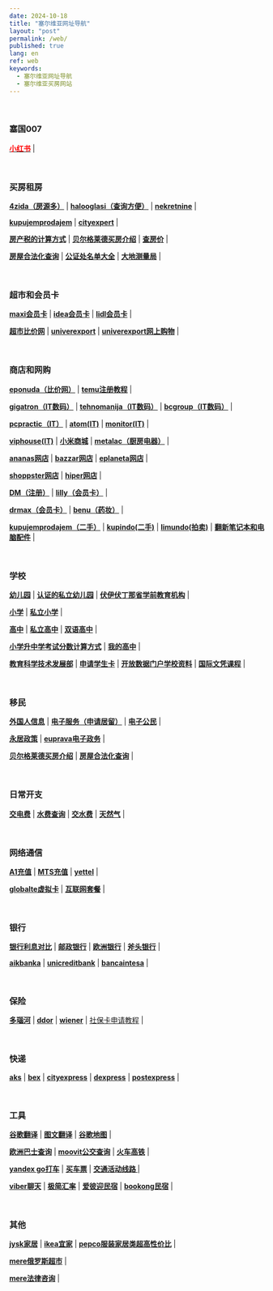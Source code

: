 ```yaml
---
date: 2024-10-18
title: "塞尔维亚网址导航"
layout: "post"
permalink: /web/
published: true
lang: en
ref: web
keywords:
  - 塞尔维亚网址导航
  - 塞尔维亚买房网站
---
```





<br>

### <strong>塞国007</strong>

<a href="https://www.xiaohongshu.com/user/profile/62c99f18000000000303d6f8" target="_blank"><font color="#FF0000"><strong>小红书</strong></font></a> |



<br>


### 买房租房
<a href="https://www.4zida.rs/" target="_blank"><strong>4zida（房源多）</strong></a> | 
<a href="https://www.halooglasi.com/nekretnine" target="_blank"><strong>halooglasi（查询方便）</strong></a> |
<a href="https://www.nekretnine.rs/" target="_blank"><strong>nekretnine</strong></a> |

<a href="https://www.kupujemprodajem.com/nekretnine-kupoprodaja/kuce/grupa/26/230/1" target="_blank"><strong>kupujemprodajem</strong></a> | 
<a href="https://cityexpert.rs/" target="_blank"><strong>cityexpert</strong></a> |

<a href="https://serbia70.com/posts/fangchanshui/" target="_blank"><strong>房产税的计算方式</strong></a> |
<a href="https://serbia70.com/posts/beograd/" target="_blank"><strong>贝尔格莱德买房介绍</strong></a> |
<a href="https://cenestanova.com/" target="_blank"><strong>查房价</strong></a> |


<a href="https://serbia70.com/posts/fangzihefa/" target="_blank"><strong>房屋合法化查询</strong></a> |
<a href="https://www.mpravde.gov.rs/registar.php?id=6659" target="_blank"><strong>公证处名单大全</strong></a> |
<a href="https://www.rgz.gov.rs/" target="_blank"><strong>大地测量局</strong></a> |





<br>

### 超市和会员卡



<a href="https://serbia70.com/posts/maxi/" target="_blank"><strong>maxi会员卡</strong></a> | 
<a href="https://serbia70.com/posts/idea/" target="_blank"><strong>idea会员卡</strong></a> |
<a href="https://serbia70.com/posts/lidl/" target="_blank"><strong>lidl会员卡</strong></a> |

<a href="https://cenoteka.rs/" target="_blank"><strong>超市比价网</strong></a> | 
<a href="https://www.univerexport.rs/" target="_blank"><strong>univerexport</strong></a> |
<a href="https://elakolije.rs/" target="_blank"><strong>univerexport网上购物</strong></a> |




<br>

### 商店和网购
<a href="https://www.eponuda.com/" target="_blank"><strong>eponuda（比价网）</strong></a> | 
<a href="https://serbia70.com/posts/temu" target="_blank"><strong>temu注册教程</strong></a> | 

<a href="https://gigatron.rs/" target="_blank"><strong>gigatron（IT数码）</strong></a> | 
<a href="https://www.tehnomanija.rs/" target="_blank"><strong>tehnomanija（IT数码）</strong></a> |
<a href="https://www.bcgroup-online.com/" target="_blank"><strong>bcgroup（IT数码）</strong></a> | 

<a href="https://pcpractic.rs/" target="_blank"><strong>pcpractic（IT）</strong></a> |
<a href="https://atom.rs/" target="_blank"><strong>atom(IT)</strong></a> |
<a href="https://www.monitor.rs/" target="_blank"><strong>monitor(IT)</strong></a> |

<a href="https://viphouse.rs/" target="_blank"><strong>viphouse(IT)</strong></a> |
<a href="https://mi-srbija.rs/" target="_blank"><strong>小米商城</strong></a> |
<a href="https://www.market.metalac.com/" target="_blank"><strong>metalac（厨房电器）</strong></a> |

<a href="https://ananas.rs/" target="_blank"><strong>ananas网店</strong></a> |
<a href="https://bazzar.rs/" target="_blank"><strong>bazzar网店</strong></a> |
<a href="https://eplaneta.rs/" target="_blank"><strong>eplaneta网店</strong></a> |

<a href="https://www.shoppster.rs/" target="_blank"><strong>shoppster网店</strong></a> |
<a href="https://www.hiper.rs/" target="_blank"><strong>hiper网店</strong></a> |


<a href="https://serbia70.com/posts/dmzhuce" target="_blank"><strong>DM（注册）</strong></a> |
<a href="https://serbia70.com/posts/lilly/" target="_blank"><strong>lilly（会员卡）</strong></a> |

<a href="https://www.drmax.rs/" target="_blank"><strong>drmax（会员卡）</strong></a> |
<a href="https://benu.rs/" target="_blank"><strong>benu（药妆）</strong></a> |


<a href="https://www.kupujemprodajem.com/" target="_blank"><strong>kupujemprodajem（二手）</strong></a> |
<a href="https://www.kupindo.com/" target="_blank"><strong>kupindo(二手)</strong></a> |
<a href="https://www.limundo.com/" target="_blank"><strong>limundo(拍卖)</strong></a> |
<a href="https://konovo.rs/" target="_blank"><strong>翻新笔记本和电脑配件</strong></a> |


<br>

### 学校

<a href="https://euprava.gov.rs/vrtic" target="_blank"><strong>幼儿园</strong></a> |
<a href="https://prosveta.gov.rs/verifikacija-vrtica/" target="_blank"><strong>认证的私立幼儿园</strong></a> |
<a href="https://www.puma.vojvodina.gov.rs/etext.php?ID_mat=1261" target="_blank"><strong>伏伊伏丁那省学前教育机构</strong></a> |

<a href="https://euprava.gov.rs/osnovno-obrazovanje" target="_blank"><strong>小学</strong></a> | 
<a href="https://prosveta.gov.rs/prosveta/predskolsko-i-osnovno-obrazovanje-2/osnovno-obrazovanje-i-vaspitanje/" target="_blank"><strong>私立小学</strong></a> | 

<a href="https://euprava.gov.rs/srednje-obrazovanje" target="_blank"><strong>高中</strong></a> |
<a href="https://prosveta.gov.rs/prosveta/srednje-obrazovanje/" target="_blank"><strong>私立高中</strong></a> |
<a href="https://prosveta.gov.rs/prosveta/srednje-obrazovanje/gimnazije/specijalizovne-gimnazije-i-odeljenja/odeljenja-u-kojima-se-deo-nastave-ostvaruje-na-stranom-jeziku/" target="_blank"><strong>双语高中</strong></a> |

<a href="https://serbia70.com/posts/xiaoxueshengzhongxue/" target="_blank"><strong>小学升中学考试分数计算方式</strong></a> | 
<a href="https://mojasrednjaskola.gov.rs/" target="_blank"><strong>我的高中</strong></a> | 

<a href="https://prosveta.gov.rs/" target="_blank"><strong>教育科学技术发展部</strong></a> |
<a href="https://prosveta.gov.rs/prosveta/studentska-kartica/" target="_blank"><strong>申请学生卡</strong></a> |
<a href="https://opendata.mpn.gov.rs/" target="_blank"><strong>开放数据门户学校资料</strong></a> |
<a href="https://prosveta.gov.rs/prosveta/srednje-obrazovanje/gimnazije/program-internacionalne-mature/" target="_blank"><strong>国际文凭课程</strong></a> |

<br>

### 移民
<a href="http://www.mup.gov.rs/wps/portal/sr/gradjani/Informacije%20za%20strance" target="_blank"><strong>外国人信息</strong></a> | 
<a href="https://welcometoserbia.gov.rs/" target="_blank"><strong>电子服务（申请居留）</strong></a> |
<a href="https://eid.gov.rs/sr-Cyrl-RS/sta-je-egradjanin" target="_blank"><strong>电子公民</strong></a> |

<a href="https://www.paragraf.rs/propisi/pravilnik-o-odobravanju-stalnog-nastanjenja.html" target="_blank"><strong>永居政策</strong></a> | 
<a href="https://euprava.gov.rs/" target="_blank"><strong>euprava电子政务</strong></a> |

<a href="https://serbia70.com/posts/beograd/" target="_blank"><strong>贝尔格莱德买房介绍</strong></a> |
<a href="https://serbia70.com/posts/fangzihefa/" target="_blank"><strong>房屋合法化查询</strong></a> |


<br>

### 日常开支
<a href="https://portal.eps.rs/home" target="_blank"><strong>交电费</strong></a> | 
<a href="https://www.bvk.rs/provera-racuna/" target="_blank"><strong>水费查询</strong></a> |
<a href="https://esanduce.rs/prijava" target="_blank"><strong>交水费</strong></a> |
<a href="https://moj.srbijagas.com/pocetna" target="_blank"><strong>天然气</strong></a> |


<br>


### 网络通信
<a href="https://a1.rs/onlinetopup" target="_blank"><strong>A1充值</strong></a> | 
<a href="https://mts.rs/Privatni/Mobilna/Pripejd/Dopuni-kredit" target="_blank"><strong>MTS充值</strong></a> |
<a href="https://www.yettel.rs" target="_blank"><strong>yettel</strong></a> |

<a href="https://www.globaltel.rs/" target="_blank"><strong>globalte虚拟卡</strong></a> | 
<a href="https://serbia70.com/posts/serbiainternet/" target="_blank"><strong>互联网套餐</strong></a> | 




<br>

### 银行
<a href="https://www.kamatica.com/kamate-na-stednju/eur" target="_blank"><strong>银行利息对比</strong></a> | 
<a href="https://www.posted.co.rs/" target="_blank"><strong>邮政银行</strong></a> |
<a href="https://www.eurobank-direktna.rs/" target="_blank"><strong>欧洲银行</strong></a> |
<a href="https://www.raiffeisenbank.rs/sr/stanovnistvo.html" target="_blank"><strong>斧头银行</strong></a> | 

<a href="https://www.aikbanka.rs/" target="_blank"><strong>aikbanka</strong></a> |
<a href="https://www.unicreditbank.rs/rs/pi.html#home" target="_blank"><strong>unicreditbank</strong></a> |
<a href="https://www.bancaintesa.rs/" target="_blank"><strong>bancaintesa</strong></a> |

<br>

### 保险
<a href="https://www.dunav.com/osiguranje/zdravlje/" target="_blank"><strong>多瑙河</strong></a> | 
<a href="https://www.ddor.rs/" target="_blank"><strong>ddor</strong></a> |
<a href="https://wiener.co.rs/" target="_blank"><strong>wiener</strong></a> |
<a href="https://serbia70.com/posts/jiankangbaoxianka/" target="_blank">社保卡申请教程</strong></a> |

<br>

### 快递
<a href="https://www.aks.rs/cenovnik/" target="_blank"><strong>aks</strong></a> | 
<a href="https://bexexpress.rs/cenovnik" target="_blank"><strong>bex</strong></a> |
<a href="https://www.cityexpress.rs/cenovnik-domaci-transport/" target="_blank"><strong>cityexpress</strong></a> |
<a href="https://www.dexpress.rs/rs/cenovnik" target="_blank"><strong>dexpress</strong></a> |
<a href="http://www.postexpress.rs/struktura/lat/cenovnik/cenovnik-unutrasnji-saobracaj.asp" target="_blank"><strong>postexpress</strong></a> |

<br>

### 工具
<a href="https://translate.google.com/?hl=zh-cn&sl=auto&tl=zh-CN&op=translate" target="_blank"><strong>谷歌翻译</strong></a> | 
<a href="https://github.com/ZGGSONG/STranslate/releases" target="_blank"><strong>图文翻译</strong></a> |
<a href="https://www.google.com/maps/?hl=zh-cn" target="_blank"><strong>谷歌地图</strong></a> |

<a href="https://www.polazak.rs/sr/" target="_blank"><strong>欧洲巴士查询</strong></a> |
<a href="https://serbia70.com/posts/moovit/" target="_blank"><strong>moovit公交查询</strong></a> |
<a href="https://srbijavoz.rs/" target="_blank"><strong>火车高铁</strong></a> |

<a href="https://go.yandex/sr_rs/" target="_blank"><strong>yandex go打车</strong></a> |
<a href="https://play.google.com/store/apps/details?id=buslogic.beogradplus&hl=sr" target="_blank"><strong>买车票</strong></a> |
<a href="https://online.bgnaplata.rs/sr/linije" target="_blank"><strong>交通活动线路 </strong></a> |



<a href="https://play.google.com/store/apps/details?id=com.viber.voip" target="_blank"><strong>viber聊天</strong></a> | 
<a href="https://play.google.com/store/apps/details?id=com.tratao.xcurrency&hl=zh" target="_blank"><strong>极简汇率</strong></a> |
<a href="https://zh.airbnb.com" target="_blank"><strong>爱彼迎民宿</strong></a> |
<a href="https://www.booking.com" target="_blank"><strong>bookong民宿</strong></a> |


<br>

### 其他
<a href="https://jysk.rs/pravila-i-uslovi#5" target="_blank"><strong>jysk家居</strong></a> | 
<a href="https://www.ikea.com/rs/sr/" target="_blank"><strong>ikea宜家</strong></a> |
<a href="https://pepco.rs/" target="_blank"><strong>pepco服装家居类超高性价比</strong></a> |

<a href="https://www.meremarketi.rs/" target="_blank"><strong>mere俄罗斯超市</strong></a> |

<a href="https://www.reddit.com/r/pravnisaveti/" target="_blank"><strong>mere法律咨询</strong></a> |

<br>



